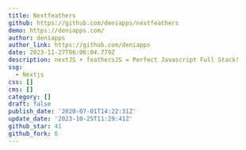 ```yaml
---
title: Nextfeathers
github: https://github.com/deniapps/nextfeathers
demo: https://deniapps.com/
author: deniapps
author_link: https://github.com/deniapps
date: 2023-11-27T06:06:04.779Z
description: nextJS + feathersJS = Perfect Javascript Full Stack!
ssg:
  - Nextjs
css: []
cms: []
category: []
draft: false
publish_date: '2020-07-01T14:22:31Z'
update_date: '2023-10-25T11:29:41Z'
github_star: 41
github_fork: 6
---
```


